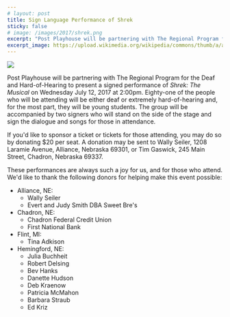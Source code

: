 ```yaml
---
# layout: post
title: Sign Language Performance of Shrek
sticky: false
# image: /images/2017/shrek.png
excerpt: "Post Playhouse will be partnering with The Regional Program for the Deaf and Hard-of-Hearing to present a signed performance of <em>Shrek: The Musical</em> on Wednesday July 12 at 2:00pm. Join us or donate to the event!"
excerpt_image: https://upload.wikimedia.org/wikipedia/commons/thumb/a/af/Deafness_and_hard_of_hearing_symbol.png/300px-Deafness_and_hard_of_hearing_symbol.png
---
```


<script>
  import SeasonImage from "$components/SeasonImage.svelte"
  import yaml from "$data/_yaml"

  let production = yaml.productions["2017"][0]
</script>

<div class="flex gap-8 justify-center items-center">
  <div><img src="https://upload.wikimedia.org/wikipedia/commons/thumb/a/af/Deafness_and_hard_of_hearing_symbol.png/300px-Deafness_and_hard_of_hearing_symbol.png" /></div>
  <div><SeasonImage season="2017" imageFile={production.image}/></div>
</div>

Post Playhouse will be partnering with The Regional Program for the Deaf and Hard-of-Hearing to present a signed performance of _Shrek: The Musical_ on Wednesday July 12, 2017 at 2:00pm. Eighty-one of the people who will be attending will be either deaf or extremely hard-of-hearing and, for the most part, they will be young students. The group will be accompanied by two signers who will stand on the side of the stage and sign the dialogue and songs for those in attendance.

If you'd like to sponsor a ticket or tickets for those attending, you may do so by donating $20 per seat. A donation may be sent to Wally Seiler, 1208 Laramie Avenue, Alliance, Nebraska 69301, or Tim Gaswick, 245 Main Street, Chadron, Nebraska 69337.

These performances are always such a joy for us, and for those who attend. We'd like to thank the following donors for helping make this event possible:

- Alliance, NE:
  - Wally Seiler
  - Evert and Judy Smith DBA Sweet Bre's
- Chadron, NE:
  - Chadron Federal Credit Union
  - First National Bank
- Flint, MI:
  - Tina Adkison
- Hemingford, NE:
  - Julia Buchheit
  - Robert Delsing
  - Bev Hanks
  - Danette Hudson
  - Deb Kraenow
  - Patricia McMahon
  - Barbara Straub
  - Ed Kriz
